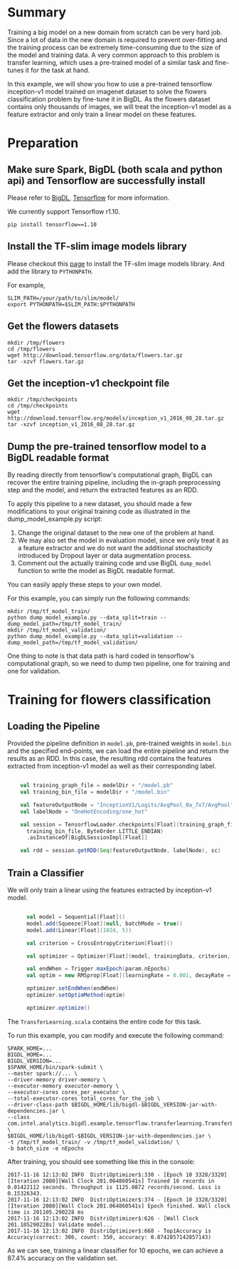 # Summary

Training a big model on a new domain from scratch can be very hard job. Since a lot of data in
the new domain is required to prevent over-fitting and the training process can be extremely
time-consuming due to the size of the model and training data. A very common approach to this
problem is transfer learning, which uses a pre-trained model of a similar task and fine-tunes it
for the task at hand.

In this example, we will show you how to use a pre-trained tensorflow inception-v1 model trained on
imagenet dataset to solve the flowers classification problem by fine-tune it in BigDL. As the flowers
dataset contains only thousands of images, we will treat the inception-v1 model as a feature extractor
and only train a linear model on these features.

# Preparation

## Make sure Spark, BigDL (both scala and python api) and Tensorflow are successfully install

Please refer to [BigDL](https://bigdl-project.github.io/master/), [Tensorflow](https://www.tensorflow.org/versions/r1.10/install/) for more information.

We currently support Tensorflow r1.10.

```shell
pip install tensorflow==1.10
```

## Install the TF-slim image models library

Please checkout this [page](https://github.com/tensorflow/models/tree/master/research/slim#installing-the-tf-slim-image-models-library)
to install the TF-slim image models library. And add the library to `PYTHONPATH`.

For example,

```shell
SLIM_PATH=/your/path/to/slim/model/
export PYTHONPATH=$SLIM_PATH:$PYTHONPATH
```

## Get the flowers datasets

```shell
mkdir /tmp/flowers
cd /tmp/flowers
wget http://download.tensorflow.org/data/flowers.tar.gz
tar -xzvf flowers.tar.gz
```

## Get the inception-v1 checkpoint file

```shell
mkdir /tmp/checkpoints
cd /tmp/checkpoints
wget http://download.tensorflow.org/models/inception_v1_2016_08_28.tar.gz
tar -xzvf inception_v1_2016_08_28.tar.gz
```

## Dump the pre-trained tensorflow model to a BigDL readable format

By reading directly from tensorflow's computational graph, BigDL can recover
the entire training pipeline, including the in-graph preprocessing step and the
model, and return the extracted features as an RDD. 

To apply this pipeline to a new dataset, you should made a few modifications to your original training
code as illustrated in the dump_model_example.py script:

  1. Change the original dataset to the new one of the problem at hand.
  2. We may also set the model in evaluation model, since we only treat
  it as a feature extractor and we do not want the additional stochasticity
  introduced by Dropout layer or data augmentation process.
  3. Comment out the actually training code and use BigDL `dump_model` function
  to write the model as BigDL readable format.
  
You can easily apply these steps to your own model.

For this example, you can simply run the following commands:

```shell
mkdir /tmp/tf_model_train/
python dump_model_example.py --data_split=train --dump_model_path=/tmp/tf_model_train/
mkdir /tmp/tf_model_validation/
python dump_model_example.py --data_split=validation --dump_model_path=/tmp/tf_model_validation/
```

One thing to note is that data path is hard coded in tensorflow's computational graph, so we need
to dump two pipeline, one for training and one for validation.

# Training for flowers classification

## Loading the Pipeline

Provided the pipeline definition in `model.pb`, pre-trained weights in `model.bin` and
the specified end-points, we can load the entire pipeline and return the results as an
RDD. In this case, the resulting rdd contains the features extracted from inception-v1 model
as well as their corresponding label.

```scala

    val training_graph_file = modelDir + "/model.pb"
    val training_bin_file = modelDir + "/model.bin"

    val featureOutputNode = "InceptionV1/Logits/AvgPool_0a_7x7/AvgPool"
    val labelNode = "OneHotEncoding/one_hot"

    val session = TensorflowLoader.checkpoints[Float](training_graph_file,
      training_bin_file, ByteOrder.LITTLE_ENDIAN)
      .asInstanceOf[BigDLSessionImpl[Float]]

    val rdd = session.getRDD(Seq(featureOutputNode, labelNode), sc)

```

## Train a Classifier

We will only train a linear using the features extracted by inception-v1 model.

```scala

      val model = Sequential[Float]()
      model.add(Squeeze[Float](null, batchMode = true))
      model.add(Linear[Float](1024, 5))

      val criterion = CrossEntropyCriterion[Float]()

      val optimizer = Optimizer[Float](model, trainingData, criterion, param.batchSize)

      val endWhen = Trigger.maxEpoch(param.nEpochs)
      val optim = new RMSprop[Float](learningRate = 0.001, decayRate = 0.9)

      optimizer.setEndWhen(endWhen)
      optimizer.setOptimMethod(optim)

      optimizer.optimize()
```

The `TransferLearning.scala` contains the entire code for this task.

To run this example, you can modify and execute the following command:

```shell
SPARK_HOME=...
BIGDL_HOME=...
BIGDL_VERSION=...
$SPARK_HOME/bin/spark-submit \
--master spark://... \
--driver-memory driver-memory \
--executor-memory executor-memory \
--executor-cores cores_per_executor \
--total-executor-cores total_cores_for_the_job \
--driver-class-path $BIGDL_HOME/lib/bigdl-$BIGDL_VERSION-jar-with-dependencies.jar \
--class com.intel.analytics.bigdl.example.tensorflow.transferlearning.TransferLearning  \
$BIGDL_HOME/lib/bigdl-$BIGDL_VERSION-jar-with-dependencies.jar \
-t /tmp/tf_model_train/ -v /tmp/tf_model_validation/ \
-b batch_size -e nEpochs
```

After training, you should see something like this in the console:

```
2017-11-16 12:13:02 INFO  DistriOptimizer$:330 - [Epoch 10 3328/3320][Iteration 2080][Wall Clock 201.064860541s] Trained 16 records in 0.01422112 seconds. Throughput is 1125.0872 records/second. Loss is 0.15326343. 
2017-11-16 12:13:02 INFO  DistriOptimizer$:374 - [Epoch 10 3328/3320][Iteration 2080][Wall Clock 201.064860541s] Epoch finished. Wall clock time is 201105.290228 ms
2017-11-16 12:13:02 INFO  DistriOptimizer$:626 - [Wall Clock 201.105290228s] Validate model...
2017-11-16 12:13:02 INFO  DistriOptimizer$:668 - Top1Accuracy is Accuracy(correct: 306, count: 350, accuracy: 0.8742857142857143)
```
As we can see, training a linear classifier for 10 epochs, we can achieve a 
87.4% accuracy on the validation set.

  
  







